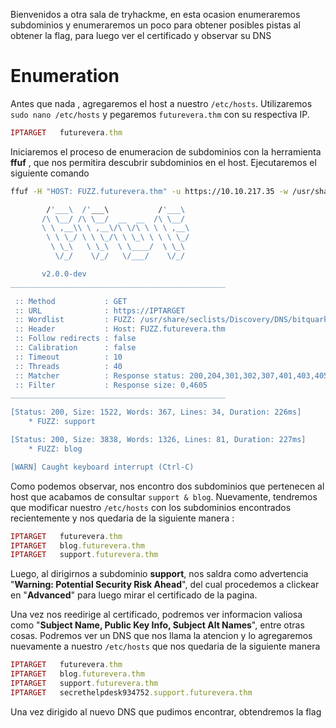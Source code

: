 Bienvenidos a otra sala de tryhackme, en esta ocasion enumeraremos subdominios y enumeraremos un poco para obtener posibles pistas al obtener la flag, para luego ver el certificado y observar su DNS 

# Enumeration

Antes que nada , agregaremos el host a nuestro `/etc/hosts`. Utilizaremos `sudo nano /etc/hosts` y pegaremos `futurevera.thm` con su respectiva IP.

```ruby
IPTARGET   futurevera.thm
```

Iniciaremos el proceso de enumeracion de subdominios con la herramienta  **ffuf** , que nos permitira descubrir subdominios en el host. Ejecutaremos el siguiente comando
```bash
ffuf -H "HOST: FUZZ.futurevera.thm" -u https://10.10.217.35 -w /usr/share/seclists/Discovery/DNS/bitquark-subdomains-top100000.txt -fs 0,4605

        /'___\  /'___\           /'___\       
       /\ \__/ /\ \__/  __  __  /\ \__/       
       \ \ ,__\\ \ ,__\/\ \/\ \ \ \ ,__\      
        \ \ \_/ \ \ \_/\ \ \_\ \ \ \ \_/      
         \ \_\   \ \_\  \ \____/  \ \_\       
          \/_/    \/_/   \/___/    \/_/       

       v2.0.0-dev
________________________________________________

 :: Method           : GET
 :: URL              : https://IPTARGET
 :: Wordlist         : FUZZ: /usr/share/seclists/Discovery/DNS/bitquark-subdomains-top100000.txt
 :: Header           : Host: FUZZ.futurevera.thm
 :: Follow redirects : false
 :: Calibration      : false
 :: Timeout          : 10
 :: Threads          : 40
 :: Matcher          : Response status: 200,204,301,302,307,401,403,405,500
 :: Filter           : Response size: 0,4605
________________________________________________

[Status: 200, Size: 1522, Words: 367, Lines: 34, Duration: 226ms]
    * FUZZ: support

[Status: 200, Size: 3838, Words: 1326, Lines: 81, Duration: 227ms]
    * FUZZ: blog

[WARN] Caught keyboard interrupt (Ctrl-C)

```

Como podemos observar, nos encontro dos subdominios que pertenecen al host que acabamos de consultar `support & blog`. Nuevamente, tendremos que modificar nuestro `/etc/hosts` con los subdominios encontrados recientemente y nos quedaria de la siguiente manera : 

```ruby
IPTARGET   futurevera.thm
IPTARGET   blog.futurevera.thm
IPTARGET   support.futurevera.thm
```

Luego, al dirigirnos a subdominio **support**, nos saldra como advertencia "**Warning: Potential Security Risk Ahead**", del cual procedemos a clickear en "**Advanced**" para luego mirar el certificado de la pagina.

Una vez nos reedirige al certificado, podremos ver informacion valiosa como "**Subject Name,  Public Key Info, Subject Alt Names**", entre otras cosas. Podremos ver un DNS que nos llama la atencion y lo agregaremos nuevamente a nuestro `/etc/hosts` que nos quedaria de la siguiente manera 
```ruby
IPTARGET   futurevera.thm
IPTARGET   blog.futurevera.thm
IPTARGET   support.futurevera.thm
IPTARGET   secrethelpdesk934752.support.futurevera.thm
```

Una vez dirigido al nuevo DNS que pudimos encontrar, obtendremos la flag 
# 